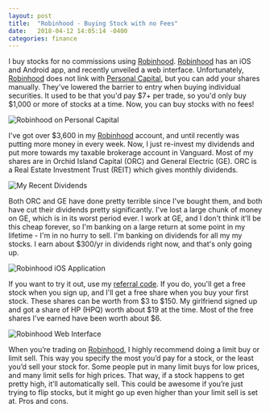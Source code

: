 ```yaml
---
layout: post
title:  "Robinhood - Buying Stock with no Fees"
date:   2018-04-12 14:05:14 -0400
categories: finance
---
```


I buy stocks for no commissions using [Robinhood](http://share.robinhood.com/roberts459). [Robinhood](http://sshare.robinhood.com/roberts459) has an iOS and Android app, and recently unveiled a web interface. Unfortunately, [Robinhood](http://share.robinhood.com/roberts459) does not link with [Personal Capital](https://rskelton.com/personal-capital-review), but you can add your shares manually. They've lowered the barrier to entry when buying individual securities. It used to be that you'd pay $7+ per trade, so you'd only buy $1,000 or more of stocks at a time. Now, you can buy stocks with no fees!

![Robinhood on Personal Capital](/images/robinhood/pc.jpg)

I've got over $3,600 in my [Robinhood](http://share.robinhood.com/roberts459) account, and until recently was putting more money in every week. Now, I just re-invest my dividends and put more towards my taxable brokerage account in Vanguard. Most of my shares are in Orchid Island Capital (ORC) and General Electric (GE). ORC is a Real Estate Investment Trust (REIT) which gives monthly dividends.

![My Recent Dividends](/images/robinhood/dividends.jpg)

Both ORC and GE have done pretty terrible since I've bought them, and both have cut their dividends pretty significantly. I've lost a large chunk of money on GE, which is in its worst period ever. I work at GE, and I don't think it'll be this cheap forever, so I'm banking on a large return at some point in my lifetime - I'm in no hurry to sell. I'm banking on dividends for all my my stocks. I earn about $300/yr in dividends right now, and that's only going up.

![Robinhood iOS Application](/images/robinhood/ios.jpg)

If you want to try it out, use my [referral code](http://share.robinhood.com/roberts459). If you do, you'll get a free stock when you sign up, and I'll get a free share when you buy your first stock. These shares can be worth from $3 to $150. My girlfriend signed up and got a share of HP (HPQ) worth about $19 at the time. Most of the free shares I've earned have been worth about $6.

![Robinhood Web Interface](/images/robinhood/web.jpg)

When you’re trading on [Robinhood](http://share.robinhood.com/roberts459), I highly recommend doing a limit buy or limit sell. This way you specify the most you’d pay for a stock, or the least you’d sell your stock for. Some people put in many limit buys for low prices, and many limit sells for high prices. That way, if a stock happens to get pretty high, it’ll automatically sell. This could be awesome if you’re just trying to flip stocks, but it might go up even higher than your limit sell is set at. Pros and cons.
